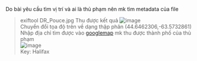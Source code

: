 Do bài yêu cầu tìm vị trí và ai là thủ phạm nên mk tìm metadata của file  
> exiftool DR_Pouce.jpg
Thu được kết quả
![image](https://github.com/thieptrans/RingZero/assets/118431215/08566ca3-8530-42d7-94e9-b269546411ed)  
Chuyển đổi tọa độ trên về dạng thập phân (44.6462306,-63.5732861)
Nhập địa chỉ tìm được vào [googlemap](https://www.google.com/maps/) mk thu được thành phố của thủ phạm  
![image](https://github.com/thieptrans/RingZero/assets/118431215/5294b057-cd2a-400d-9f53-9d26206cdd54)  
Key: Halifax




